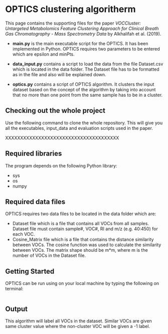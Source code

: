 # OPTICS clustering algoritherm

This page contains the supporting files for the paper *VOCCluster: Untargeted Metabolomics Feature Clustering Approach for Clinical Breath Gas Chromatography - Mass Spectrometry Data* by Alkhalifah et al. (2019).

- **main.py**  is the main executable script for the OPTICS. It has been implemented in Python. OPTICS requires two parameters to be entered which are epsilon and minPts.


- **data_input.py** contains a script to load the data from the file Dataset.csv which is located in the data folder. The Dataset file has to be formatted as in the file and also will be explained down.

- **optics.py** contains a script of  OPTICS algorithm. It clusters the input dataset based on the concept of the algorithm by taking into account that no more than one point from the same sample has to be in a cluster.


## Checking out the whole project

Use the following command to clone the whole repository. This will give you all the executables, input_data and evaluation scripts used in the paper.

XXXXXXXXXXXXXXXXXXXXXXXXXXXXXXXXXXXXXX

## Required libraries

The program depends on the following Python library:
* sys
* os
* numpy

## Required data files

OPTICS requires two data files to be located in the data folder which are:
*   Dataset file which is a file that contains all VOCs from all samples. Dataset file must contain sample#, VOC#, RI and m/z (e.g. 40:450) for each VOC.
*   Cosine_Matrix file which is a file that contains the distance similarity between VOCs. The cosine function was used to calculate the similarity between VOCs. The matrix shape should be m*m, where m is the number of VOCs in the Dataset file.

## Getting Started

OPTICS can be run using  on your local machine by typing the following on terminal:
```python main.py epsilon minPts   # where epsilon and minPts are the preferred values.
```
## Output

This algorithm will label all VOCs in the dataset. Similar VOCs are given same cluster value where the non-cluster VOC will be given a -1 label.

